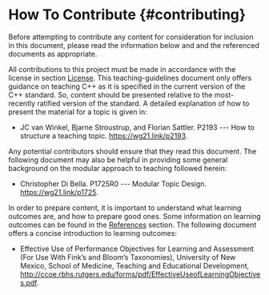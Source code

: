 # How To Contribute {#contributing}

Before attempting to contribute any content for consideration for
inclusion in this document, please read the information below and
and the referenced documents as appropriate.

All contributions to this project must be made in accordance with the
license in section [License](#license).
This teaching-guidelines document only offers guidance on teaching C++
as it is specified in the current version of the C++ standard.
So, content should be presented relative to the most-recently
ratified version of the standard.
A detailed explanation of how to present the material for a topic is given in:

- JC van Winkel, Bjarne Stroustrup, and Florian Sattler.
  P2193 ---
  How to structure a teaching topic.
  <https://wg21.link/p2193>.

Any potential contributors should ensure that they read this document.
The following document may also be helpful in providing some general
background on the modular approach to teaching followed herein:

- Christopher Di Bella.
  P1725R0 ---
  Modular Topic Design.
  <https://wg21.link/p1725>.

In order to prepare content, it is important to understand what learning
outcomes are, and how to prepare good ones.
Some information on learning outcomes can be found in the
[References](#references) section.
The following document offers a concise introduction to learning outcomes:

- Effective Use of Performance Objectives for Learning and Assessment
  (For Use With Fink’s and Bloom’s Taxonomies),
  University of New Mexico, School of Medicine, Teaching and Educational Development,
  <http://ccoe.rbhs.rutgers.edu/forms/pdf/EffectiveUseofLearningObjectives.pdf>.
